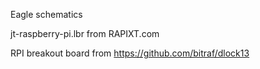 Eagle schematics

jt-raspberry-pi.lbr from RAPIXT.com

RPI breakout board from https://github.com/bitraf/dlock13
